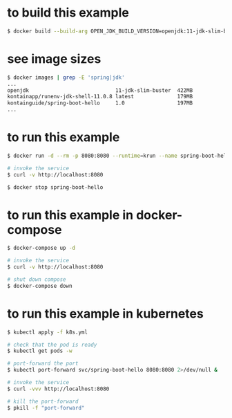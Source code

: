 # to build this example
```bash
$ docker build --build-arg OPEN_JDK_BUILD_VERSION=openjdk:11-jdk-slim-buster --build-arg OPEN_JDK_KONTAIN_RELEASE_VERSION=kontainapp/runenv-jdk-shell-11.0.8:latest -t kontainguide/spring-boot-hello:1.0 .
```

# see image sizes
```bash
$ docker images | grep -E 'spring|jdk'
...
openjdk                            11-jdk-slim-buster  422MB
kontainapp/runenv-jdk-shell-11.0.8 latest              179MB
kontainguide/spring-boot-hello     1.0                 197MB
...
```

# to run this example
```bash
$ docker run -d --rm -p 8080:8080 --runtime=krun --name spring-boot-hello kontainguide/spring-boot-hello:1.0

# invoke the service
$ curl -v http://localhost:8080

$ docker stop spring-boot-hello
```

# to run this example in docker-compose
```bash
$ docker-compose up -d

# invoke the service
$ curl -v http://localhost:8080

# shut down compose
$ docker-compose down
```

# to run this example in kubernetes
```bash
$ kubectl apply -f k8s.yml

# check that the pod is ready
$ kubectl get pods -w

# port-forward the port
$ kubectl port-forward svc/spring-boot-hello 8080:8080 2>/dev/null &

# invoke the service
$ curl -vvv http://localhost:8080

# kill the port-forward
$ pkill -f "port-forward"
```